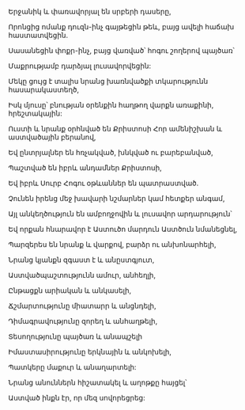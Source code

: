 Երջանիկ և փառավորյալ են սրբերի դասերը,

Որոնցից ոմանք դուզն-ինչ գայթեցին թեև, բայց ավելի հաճախ հաստատվեցին.

Սասանեցին փոքր-ինչ, բայց վառված՝ հոգու շողերով պայծառ՝

Մաքրությամբ դարձյալ լուսավորվեցին:

Մեկը ցույց է տալիս նրանց խառնվածքի տկարությունն հասարակաստեղծ,

Իսկ մյուսը՝ բնության օրենքին հաղթող վարքն առաքինի, հրեշտակային:

Ուստի և նրանք օրհնված են Քրիստոսի Հոր ամենիշխան և աստվածային բերանով,

Եվ ընտրյալներ են հռչակված, խնկված ու բարեբանված,

Պաշտված են իբրև անդամներ Քրիստոսի,

Եվ իբրև Սուրբ Հոգու օթևաններ են պատրաստված.

Չունեն իրենց մեջ խավարի նշմարներ կամ հետքեր անգամ,

Այլ անկեղծություն են ամբողջովին և լուսավոր արդարություն՝

Եվ որքան հնարավոր է Աստուծո մարդուն Աստծուն նմանեցնել,

Պարզերես են նրանք և վարքով, բարձր ու անխոնարհելի,

Նրանց կյանքն զգաստ է և անըստգյուտ,

Աստվածպաշտությունն ամուր, անհեղլի,

Ընթացքն արիական և անկասելի,

Ճշմարտությունը միատարր և անցնդելի,

Դիմագրավությունը զորեղ և անհաղթելի,

Տեսողությունը պայծառ և անապշելի

Իմաստասիրությունը երկնային և անկոխելի,

Պատկերը մաքուր և անաղարտելի:

Նրանց անուններն հիշատակել և աղոթքը հայցել՝

Աստված ինքն էր, որ մեզ սովորեցրեց: